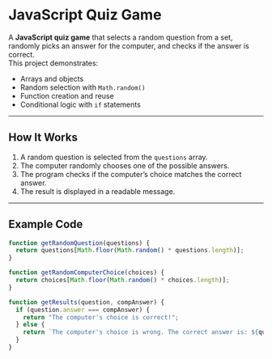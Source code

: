 # JavaScript Quiz Game

A **JavaScript quiz game** that selects a random question from a set, randomly picks an answer for the computer, and checks if the answer is correct.  
This project demonstrates:
- Arrays and objects
- Random selection with `Math.random()`
- Function creation and reuse
- Conditional logic with `if` statements

---

## How It Works
1. A random question is selected from the `questions` array.
2. The computer randomly chooses one of the possible answers.
3. The program checks if the computer’s choice matches the correct answer.
4. The result is displayed in a readable message.

---

## Example Code
```javascript
function getRandomQuestion(questions) {
  return questions[Math.floor(Math.random() * questions.length)];
}

function getRandomComputerChoice(choices) {
  return choices[Math.floor(Math.random() * choices.length)];
}

function getResults(question, compAnswer) {
  if (question.answer === compAnswer) {
    return "The computer's choice is correct!";
  } else {
    return `The computer's choice is wrong. The correct answer is: ${question.answer}`;
  }
}
